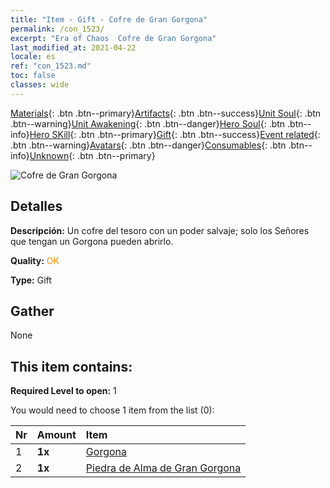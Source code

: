 ```yaml
---
title: "Item - Gift - Cofre de Gran Gorgona"
permalink: /con_1523/
excerpt: "Era of Chaos  Cofre de Gran Gorgona"
last_modified_at: 2021-04-22
locale: es
ref: "con_1523.md"
toc: false
classes: wide
---
```

 [Materials](/ItemsES/){: .btn .btn--primary}[Artifacts](/ItemsES/Artifacts/){: .btn .btn--success}[Unit Soul](/ItemsES/UnitSoul/){: .btn .btn--warning}[Unit Awakening](/ItemsES/UnitAwakening/){: .btn .btn--danger}[Hero Soul](/ItemsES/HeroSoul/){: .btn .btn--info}[Hero SKill](/ItemsES/HeroSkill/){: .btn .btn--primary}[Gift](/ItemsES/Gift/){: .btn .btn--success}[Event related](/ItemsES/Events/){: .btn .btn--warning}[Avatars](/ItemsES/Avatars/){: .btn .btn--danger}[Consumables](/ItemsES/Consumables/){: .btn .btn--info}[Unknown](/ItemsES/Unknown/){: .btn .btn--primary}

 ![Cofre de Gran Gorgona](/images/t/i_907092.png)

## Detalles
 **Descripción:** Un cofre del tesoro con un poder salvaje; solo los Señores que tengan un Gorgona pueden abrirlo.

 **Quality:** <span style="color: #FF8C00">OK</span>

 **Type:** Gift

## Gather

  None

## This item contains:

 **Required Level to open:** 1

 You would need to choose 1 item from the list (0):

  | Nr | Amount |     Item    |
  |:---|:-------|:------------|
  | 1 |  **1x** | [Gorgona](/ItemsES/unt_257/) |  | 
  | 2 |  **1x** | [Piedra de Alma de Gran Gorgona](/ItemsES/unt_339/) |  | 
